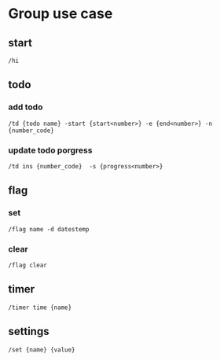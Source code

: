 
# Group use case

## start
`/hi`

## todo

### add todo
`/td {todo name} -start {start<number>} -e {end<number>} -n {number_code}`

### update todo porgress
`/td ins {number_code}  -s {progress<number>}`

## flag

### set
`/flag name -d datestemp`

### clear
`/flag clear`

## timer

`/timer time {name}`

## settings

`/set {name} {value}`
